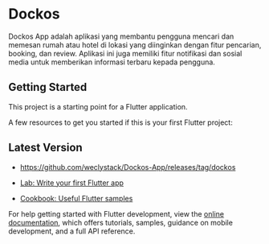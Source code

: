 # Dockos

Dockos App adalah aplikasi yang membantu pengguna mencari dan memesan rumah atau hotel di lokasi yang diinginkan dengan fitur pencarian, booking, dan review. Aplikasi ini juga memiliki fitur notifikasi dan sosial media untuk memberikan informasi terbaru kepada pengguna.

## Getting Started

This project is a starting point for a Flutter application.

A few resources to get you started if this is your first Flutter project:

## Latest Version
- https://github.com/weclystack/Dockos-App/releases/tag/dockos

- [Lab: Write your first Flutter app](https://docs.flutter.dev/get-started/codelab)
- [Cookbook: Useful Flutter samples](https://docs.flutter.dev/cookbook)

For help getting started with Flutter development, view the
[online documentation](https://docs.flutter.dev/), which offers tutorials,
samples, guidance on mobile development, and a full API reference.
